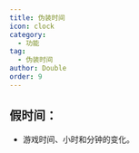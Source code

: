 ```yaml
---
title: 伪装时间
icon: clock
category:
  - 功能
tag:
  - 伪装时间
author: Double
order: 9
---
```


## 假时间：
- 游戏时间、小时和分钟的变化。
